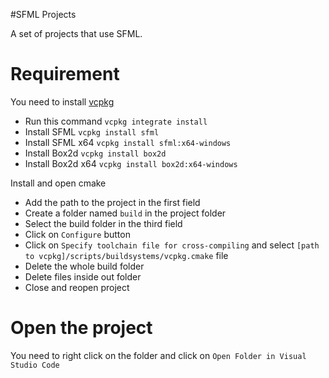 #SFML Projects

A set of projects that use SFML.

# Requirement

You need to install [vcpkg](https://vcpkg.io/en/getting-started.html)
* Run this command `vcpkg integrate install`
* Install SFML `vcpkg install sfml`
* Install SFML x64 `vcpkg install sfml:x64-windows`
* Install Box2d `vcpkg install box2d`
* Install Box2d x64 `vcpkg install box2d:x64-windows`

Install and open cmake
* Add the path to the project in the first field
* Create a folder named `build` in the project folder
* Select the build folder in the third field
* Click on `Configure` button
* Click on `Specify toolchain file for cross-compiling` and select `[path to vcpkg]/scripts/buildsystems/vcpkg.cmake` file
* Delete the whole build folder
* Delete files inside out folder
* Close and reopen project

# Open the project

You need to right click on the folder and click on `Open Folder in Visual Studio Code`